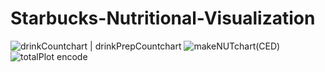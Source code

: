 # Starbucks-Nutritional-Visualization
![drinkCountchart | drinkPrepCountchart](https://user-images.githubusercontent.com/95835246/178845795-83419ea8-e8c4-43d2-afae-32bcc878a208.png)
![makeNUTchart(CED)](https://user-images.githubusercontent.com/95835246/178845976-a17bb409-85c9-4ff3-8639-645268532dd9.png)
![totalPlot encode](https://user-images.githubusercontent.com/95835246/178845988-2c6550b0-8533-4749-901c-e3061c528b93.png)

